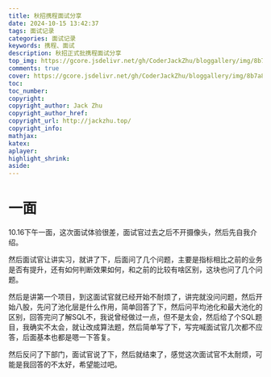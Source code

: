 ```yaml
---
title: 秋招携程面试分享
date: 2024-10-15 13:42:37
tags: 面试记录
categories: 面试记录
keywords: 携程、面试
description: 秋招正式批携程面试分享
top_img: https://gcore.jsdelivr.net/gh/CoderJackZhu/bloggallery/img/8b7a826c00d8ada33d1dfa9ac7ce64dd.jpeg
comments: true
cover: https://gcore.jsdelivr.net/gh/CoderJackZhu/bloggallery/img/8b7a826c00d8ada33d1dfa9ac7ce64dd.jpeg
toc:
toc_number:
copyright:
copyright_author: Jack Zhu
copyright_author_href: 
copyright_url: http://jackzhu.top/
copyright_info: 
mathjax: 
katex: 
aplayer: 
highlight_shrink: 
aside: 
---
```


# 一面

10.16下午一面，这次面试体验很差，面试官过去之后不开摄像头，然后先自我介绍。

然后面试官让讲实习，就讲了下，后面问了几个问题，主要是指标相比之前的业务是否有提升，还有如何判断效果如何，和之前的比较有啥区别，这块也问了几个问题。

然后是讲第一个项目，到这面试官就已经开始不耐烦了，讲完就没问问题，然后开始八股，先问了池化层是什么作用，简单回答了下，然后问平均池化和最大池化的区别，回答完问了解SQL不，我说曾经做过一点，但不是太会，然后给了个SQL题目，我确实不太会，就让改成算法题，然后简单写了下，写完喊面试官几次都不应答，后面基本也都是嗯一下答复。

然后反问了下部门，面试官说了下，然后就结束了，感觉这次面试官不太耐烦，可能是我回答的不太好，希望能过吧。